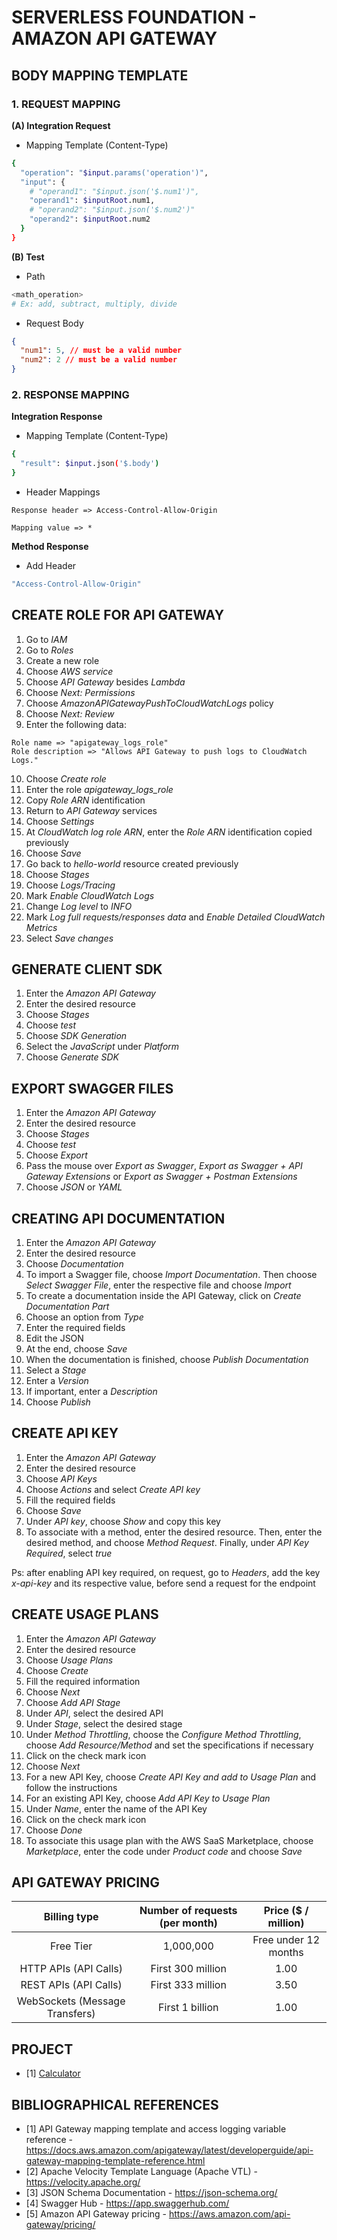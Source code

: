 # SERVERLESS FOUNDATION - AMAZON API GATEWAY

## BODY MAPPING TEMPLATE

### 1. REQUEST MAPPING

**(A) Integration Request**

- Mapping Template (Content-Type)

```bash
{
  "operation": "$input.params('operation')",
  "input": {
    # "operand1": "$input.json('$.num1')",
    "operand1": $inputRoot.num1,
    # "operand2": "$input.json('$.num2')"
    "operand2": $inputRoot.num2
  }
}
```

**(B) Test**

- Path

```bash
<math_operation>
# Ex: add, subtract, multiply, divide
```

- Request Body

```json
{
  "num1": 5, // must be a valid number
  "num2": 2 // must be a valid number
}
```

### 2. RESPONSE MAPPING

**Integration Response**

- Mapping Template (Content-Type)

```bash
{
  "result": $input.json('$.body')
}
```

- Header Mappings

```
Response header => Access-Control-Allow-Origin

Mapping value => *
```

**Method Response**

- Add Header

```bash
"Access-Control-Allow-Origin"
```

## CREATE ROLE FOR API GATEWAY

1. Go to *IAM*
2. Go to *Roles*
3. Create a new role
4. Choose *AWS service*
5. Choose *API Gateway* besides *Lambda*
6. Choose *Next: Permissions*
7. Choose *AmazonAPIGatewayPushToCloudWatchLogs* policy
8. Choose *Next: Review*
9. Enter the following data:
```
Role name => "apigateway_logs_role"
Role description => "Allows API Gateway to push logs to CloudWatch Logs."
```

10. Choose *Create role*
11. Enter the role *apigateway_logs_role*
12. Copy *Role ARN* identification
13. Return to *API Gateway* services
14. Choose *Settings*
15. At *CloudWatch log role ARN*, enter the *Role ARN* identification copied previously
16. Choose *Save*
17. Go back to *hello-world* resource created previously
18. Choose *Stages*
19. Choose *Logs/Tracing*
20. Mark *Enable CloudWatch Logs*
21. Change *Log level* to *INFO*
22. Mark *Log full requests/responses data* and *Enable Detailed CloudWatch Metrics*
23. Select *Save changes*

## GENERATE CLIENT SDK

1. Enter the *Amazon API Gateway*
2. Enter the desired resource
3. Choose *Stages*
4. Choose *test*
5. Choose *SDK Generation*
6. Select the *JavaScript* under *Platform*
7. Choose *Generate SDK*

## EXPORT SWAGGER FILES

1. Enter the *Amazon API Gateway*
2. Enter the desired resource
3. Choose *Stages*
4. Choose *test*
5. Choose *Export*
6. Pass the mouse over *Export as Swagger*, *Export as Swagger + API Gateway Extensions* or *Export as Swagger + Postman Extensions*
7. Choose *JSON* or *YAML*

## CREATING API DOCUMENTATION

1. Enter the *Amazon API Gateway*
2. Enter the desired resource
3. Choose *Documentation* 
4. To import a Swagger file, choose *Import Documentation*. Then choose *Select Swagger File*, enter the respective file and choose *Import*
5. To create a documentation inside the API Gateway, click on *Create Documentation Part*
6. Choose an option from *Type*
7. Enter the required fields
8. Edit the JSON
9. At the end, choose *Save*
10. When the documentation is finished, choose *Publish Documentation*
11. Select a *Stage*
12. Enter a *Version*
13. If important, enter a *Description*
14. Choose *Publish*

## CREATE API KEY

1. Enter the *Amazon API Gateway*
2. Enter the desired resource
3. Choose *API Keys*
4. Choose *Actions* and select *Create API key*
5. Fill the required fields
6. Choose *Save*
7. Under *API key*, choose *Show* and copy this key
8. To associate with a method, enter the desired resource. Then, enter the desired method, and choose *Method Request*. Finally, under *API Key Required*, select *true*

Ps: after enabling API key required, on request, go to *Headers*, add the key *x-api-key* and its respective value, before send a request for the endpoint

## CREATE USAGE PLANS

1. Enter the *Amazon API Gateway*
2. Enter the desired resource
3. Choose *Usage Plans*
4. Choose *Create*
5. Fill the required information
6. Choose *Next*
7. Choose *Add API Stage*
8. Under *API*, select the desired API
9. Under *Stage*, select the desired stage
10. Under *Method Throttling*, choose the *Configure Method Throttling*, choose *Add Resource/Method* and set the specifications if necessary
11. Click on the check mark icon
12. Choose *Next*
13. For a new API Key, choose *Create API Key and add to Usage Plan* and follow the instructions
14. For an existing API Key, choose *Add API Key to Usage Plan*
15. Under *Name*, enter the name of the API Key
16. Click on the check mark icon
17. Choose *Done*
18. To associate this usage plan with the AWS SaaS Marketplace, choose *Marketplace*, enter the code under *Product code* and choose *Save*

## API GATEWAY PRICING

| Billing type | Number of requests (per month) | Price ($ / million) |
| :---------: | :---------: | :---------: |
| Free Tier | 1,000,000 | Free under 12 months |
| HTTP APIs (API Calls) | First 300 million | 1.00 |
| REST APIs (API Calls) | First 333 million | 3.50 |
| WebSockets (Message Transfers) | First 1 billion | 1.00 |

## PROJECT

- [1] [Calculator](./calculator/)

## BIBLIOGRAPHICAL REFERENCES

- [1] API Gateway mapping template and access logging variable reference - https://docs.aws.amazon.com/apigateway/latest/developerguide/api-gateway-mapping-template-reference.html
- [2] Apache Velocity Template Language (Apache VTL) - https://velocity.apache.org/
- [3] JSON Schema Documentation - https://json-schema.org/
- [4] Swagger Hub - https://app.swaggerhub.com/
- [5] Amazon API Gateway pricing - https://aws.amazon.com/api-gateway/pricing/
